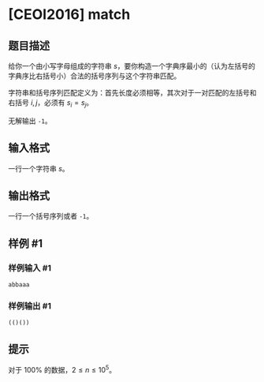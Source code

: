 # [CEOI2016] match

## 题目描述

给你一个由小写字母组成的字符串 $s$，要你构造一个字典序最小的（认为左括号的字典序比右括号小）合法的括号序列与这个字符串匹配。

字符串和括号序列匹配定义为：首先长度必须相等，其次对于一对匹配的左括号和右括号 $i,j$，必须有 $s_i=s_j$。


无解输出 `-1`。

## 输入格式

一行一个字符串 $s$。

## 输出格式

一行一个括号序列或者 `-1`。

## 样例 #1

### 样例输入 #1
```
abbaaa
```

### 样例输出 #1

```
(()())
```

## 提示

对于 $100\%$ 的数据，$2\le n\le 10^5$。
